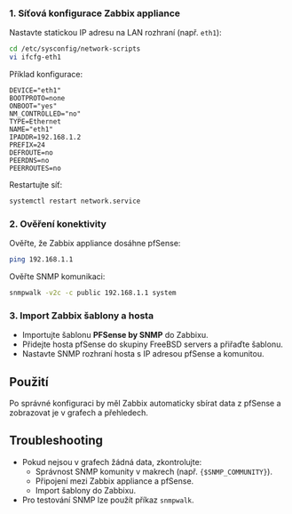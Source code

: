 
### 1. Síťová konfigurace Zabbix appliance

Nastavte statickou IP adresu na LAN rozhraní (např. `eth1`):

```bash
cd /etc/sysconfig/network-scripts
vi ifcfg-eth1
```

Příklad konfigurace:

```
DEVICE="eth1"
BOOTPROTO=none
ONBOOT="yes"
NM_CONTROLLED="no"
TYPE=Ethernet
NAME="eth1"
IPADDR=192.168.1.2
PREFIX=24
DEFROUTE=no
PEERDNS=no
PEERROUTES=no
```

Restartujte síť:

```bash
systemctl restart network.service
```

### 2. Ověření konektivity

Ověřte, že Zabbix appliance dosáhne pfSense:

```bash
ping 192.168.1.1
```

Ověřte SNMP komunikaci:

```bash
snmpwalk -v2c -c public 192.168.1.1 system
```

### 3. Import Zabbix šablony a hosta

- Importujte šablonu **PFSense by SNMP** do Zabbixu.
- Přidejte hosta pfSense do skupiny FreeBSD servers a přiřaďte šablonu.
- Nastavte SNMP rozhraní hosta s IP adresou pfSense a komunitou.

## Použití

Po správné konfiguraci by měl Zabbix automaticky sbírat data z pfSense a zobrazovat je v grafech a přehledech.

## Troubleshooting

- Pokud nejsou v grafech žádná data, zkontrolujte:
  - Správnost SNMP komunity v makrech (např. `{$SNMP_COMMUNITY}`).
  - Připojení mezi Zabbix appliance a pfSense.
  - Import šablony do Zabbixu.
- Pro testování SNMP lze použít příkaz `snmpwalk`.

